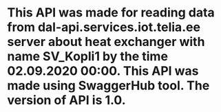 # This API was made for reading data from dal-api.services.iot.telia.ee server about heat exchanger with name SV_Kopli1 by the time 02.09.2020 00:00. This API was made using SwaggerHub tool. The version of API is 1.0.
